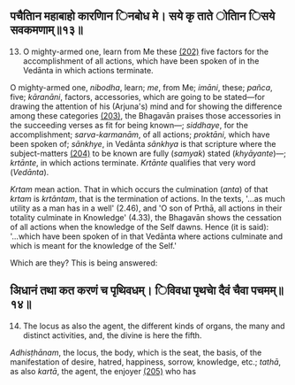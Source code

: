 ## पचैतािन महाबाहो कारणािन िनबोध मे। सये कृ ताते ोतािन िसये सवकमणाम्॥१३॥

13. O mighty-armed one, learn from Me these [\(202\)](#page--1-0) five factors for the accomplishment of all actions, which have been spoken of in the Vedānta in which actions terminate.

O mighty-armed one, *nibodha*, learn; *me*, from Me; *imāni*, these; *pañca*, five; *kāranāni*, factors, accessories, which are going to be stated—for drawing the attention of his (Arjuna's) mind and for showing the difference among these categories [\(203\)](#page--1-1), the Bhagavān praises those accessories in the succeeding verses as fit for being known—; *siddhaye*, for the accomplishment; *sarva-karmanām*, of all actions; *proktāni*, which have been spoken of; *sānkhye*, in Vedānta *sānkhya* is that scripture where the subject-matters [\(204\)](#page--1-2) to be known are fully (*samyak*) stated (*khyāyante*)—; *krtānte*, in which actions terminate. *Krtānte* qualifies that very word (*Vedānta*).

*Krtam* mean action. That in which occurs the culmination (*anta*) of that *krtam* is *krtāntam*, that is the termination of actions. In the texts, '...as much utility as a man has in a well' (2.46), and 'O son of Prthā, all actions in their totality culminate in Knowledge' (4.33), the Bhagavān shows the cessation of all actions when the knowledge of the Self dawns. Hence (it is said): '...which have been spoken of in that Vedānta where actions culminate and which is meant for the knowledge of the Self.'

Which are they? This is being answered:

## अिधानं तथा कत करणं च पृथिवधम्। िविवधा पृथचेा दैवं चैवा पचमम्॥१४॥

14. The locus as also the agent, the different kinds of organs, the many and distinct activities, and, the divine is here the fifth.

*Adhisṭhānam*, the locus, the body, which is the seat, the basis, of the manifestation of desire, hatred, happiness, sorrow, knowledge, etc.; *tathā*, as also *kartā*, the agent, the enjoyer [\(205\)](#page--1-3) who has